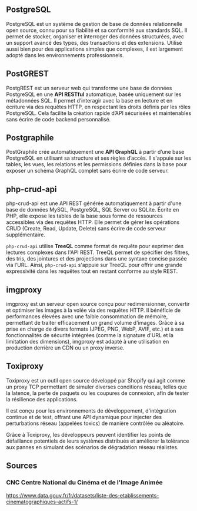 ## PostgreSQL

PostgreSQL est un système de gestion de base de données relationnelle open source, connu pour sa fiabilité et sa conformité aux standards SQL.
Il permet de stocker, organiser et interroger des données structurées, avec un support avancé des types, des transactions et des extensions.
Utilisé aussi bien pour des applications simples que complexes, il est largement adopté dans les environnements professionnels.


## PostGREST

PostgREST est un serveur web qui transforme une base de données PostgreSQL en une **API RESTful** automatique, basée uniquement sur les métadonnées SQL.
Il permet d’interagir avec la base en lecture et en écriture via des requêtes HTTP, en respectant les droits définis par les rôles PostgreSQL.
Cela facilite la création rapide d’API sécurisées et maintenables sans écrire de code backend personnalisé.

## Postgraphile

PostGraphile crée automatiquement une **API GraphQL** à partir d’une base PostgreSQL en utilisant sa structure et ses règles d’accès.
Il s'appuie sur les tables, les vues, les relations et les permissions définies dans la base pour exposer un schéma GraphQL complet sans écrire de code serveur.

## php-crud-api

php-crud-api est une API REST générée automatiquement à partir d'une base de données MySQL, PostgreSQL, SQL Server ou SQLite.
Écrite en PHP, elle expose les tables de la base sous forme de ressources accessibles via des requêtes HTTP.
Elle permet de gérer les opérations CRUD (Create, Read, Update, Delete) sans écrire de code serveur supplémentaire.

`php-crud-api` utilise **TreeQL** comme format de requête pour exprimer des lectures complexes dans l'API REST.
TreeQL permet de spécifier des filtres, des tris, des jointures et des projections dans une syntaxe concise passée via l’URL.
Ainsi, `php-crud-api` s'appuie sur TreeQL pour offrir une grande expressivité dans les requêtes tout en restant conforme au style REST.

## imgproxy

imgproxy est un serveur open source conçu pour redimensionner, convertir et optimiser les images à la volée via des requêtes HTTP.
Il bénéficie de performances élevées avec une faible consommation de mémoire, permettant de traiter efficacement un grand volume d'images.
Grâce à sa prise en charge de divers formats (JPEG, PNG, WebP, AVIF, etc.) et à ses fonctionnalités de sécurité intégrées (comme la signature d'URL et la limitation des dimensions), imgproxy est adapté à une utilisation en production derrière un CDN ou un proxy inverse.

## Toxiproxy

Toxiproxy est un outil open source développé par Shopify qui agit comme un proxy TCP permettant de simuler diverses conditions réseau,
telles que la latence, la perte de paquets ou les coupures de connexion, afin de tester la résilience des applications.

Il est conçu pour les environnements de développement, d'intégration continue et de test, offrant une API dynamique pour injecter des perturbations réseau (appelées toxics) de manière contrôlée ou aléatoire.

Grâce à Toxiproxy, les développeurs peuvent identifier les points de défaillance potentiels de leurs systèmes distribués et améliorer la tolérance aux pannes en simulant des scénarios de dégradation réseau réalistes.

## Sources

### CNC Centre National du Cinéma et de l'Image Animée

https://www.data.gouv.fr/fr/datasets/liste-des-etablissements-cinematographiques-actifs-1/
